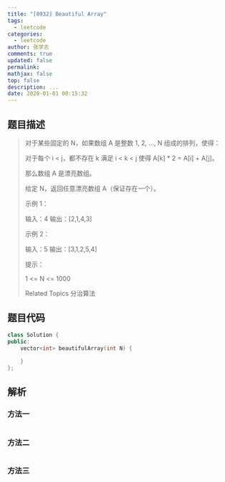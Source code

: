 ```yaml
---
title: "[0932] Beautiful Array"
tags:
  - leetcode
categories:
  - leetcode
author: 张学志
comments: true
updated: false
permalink:
mathjax: false
top: false
description: ...
date: 2020-01-01 00:15:32
---
```


## 题目描述

> 对于某些固定的 N，如果数组 A 是整数 1, 2, ..., N 组成的排列，使得： 
> 
> 对于每个 i < j，都不存在 k 满足 i < k < j 使得 A[k] * 2 = A[i] + A[j]。 
> 
> 那么数组 A 是漂亮数组。 
> 
> 
> 
> 给定 N，返回任意漂亮数组 A（保证存在一个）。 
> 
> 
> 
> 示例 1： 
> 
> 输入：4
> 输出：[2,1,4,3]
> 
> 
> 示例 2： 
> 
> 输入：5
> 输出：[3,1,2,5,4] 
> 
> 
> 
> 提示： 
> 
> 
> 1 <= N <= 1000 
> 
> 
> 
> Related Topics 分治算法

## 题目代码

```cpp
class Solution {
public:
    vector<int> beautifulArray(int N) {
        
    }
};
```

## 解析

### 方法一

```cpp

```

### 方法二

```cpp

```

### 方法三

```cpp

```

